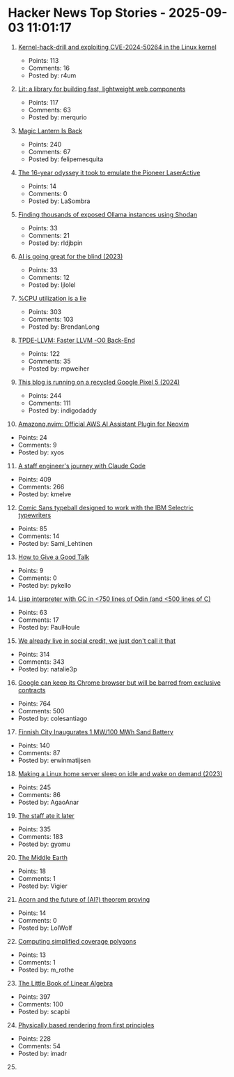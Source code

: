 # Hacker News Top Stories - 2025-09-03 11:01:17

1. [Kernel-hack-drill and exploiting CVE-2024-50264 in the Linux kernel](https://a13xp0p0v.github.io/2025/09/02/kernel-hack-drill-and-CVE-2024-50264.html)
   - Points: 113
   - Comments: 16
   - Posted by: r4um

2. [Lit: a library for building fast, lightweight web components](https://lit.dev)
   - Points: 117
   - Comments: 63
   - Posted by: merqurio

3. [Magic Lantern Is Back](https://www.magiclantern.fm/forum/index.php?topic=27315.0)
   - Points: 240
   - Comments: 67
   - Posted by: felipemesquita

4. [The 16-year odyssey it took to emulate the Pioneer LaserActive](https://www.readonlymemo.com/this-is-the-first-the-16-year-odyssey-of-time-money-wrong-turns-and-frustration-it-took-to-finally-emulate-the-pioneer-laseractive/)
   - Points: 14
   - Comments: 0
   - Posted by: LaSombra

5. [Finding thousands of exposed Ollama instances using Shodan](https://blogs.cisco.com/security/detecting-exposed-llm-servers-shodan-case-study-on-ollama)
   - Points: 33
   - Comments: 21
   - Posted by: rldjbpin

6. [AI is going great for the blind (2023)](https://robertkingett.com/posts/6230/)
   - Points: 33
   - Comments: 12
   - Posted by: ljlolel

7. [%CPU utilization is a lie](https://www.brendanlong.com/cpu-utilization-is-a-lie.html)
   - Points: 303
   - Comments: 103
   - Posted by: BrendanLong

8. [TPDE-LLVM: Faster LLVM -O0 Back-End](https://discourse.llvm.org/t/tpde-llvm-10-20x-faster-llvm-o0-back-end/86664)
   - Points: 122
   - Comments: 35
   - Posted by: mpweiher

9. [This blog is running on a recycled Google Pixel 5 (2024)](https://blog.ctms.me/posts/2024-08-29-running-this-blog-on-a-pixel-5/)
   - Points: 244
   - Comments: 111
   - Posted by: indigodaddy

10. [Amazonq.nvim: Official AWS AI Assistant Plugin for Neovim](https://github.com/awslabs/amazonq.nvim)
   - Points: 24
   - Comments: 9
   - Posted by: xyos

11. [A staff engineer's journey with Claude Code](https://www.sanity.io/blog/first-attempt-will-be-95-garbage)
   - Points: 409
   - Comments: 266
   - Posted by: kmelve

12. [Comic Sans typeball designed to work with the IBM Selectric typewriters](https://www.printables.com/model/441233-comic-sans-typeball-for-the-ibm-selectric-typewrit)
   - Points: 85
   - Comments: 14
   - Posted by: Sami_Lehtinen

13. [How to Give a Good Talk](https://blog.sigplan.org/2025/03/31/how-to-give-a-good-talk/)
   - Points: 9
   - Comments: 0
   - Posted by: pykello

14. [Lisp interpreter with GC in <750 lines of Odin (and <500 lines of C)](https://github.com/krig/LISP)
   - Points: 63
   - Comments: 17
   - Posted by: PaulHoule

15. [We already live in social credit, we just don't call it that](https://www.thenexus.media/your-phone-already-has-social-credit-we-just-lie-about-it/)
   - Points: 314
   - Comments: 343
   - Posted by: natalie3p

16. [Google can keep its Chrome browser but will be barred from exclusive contracts](https://www.cnbc.com/2025/09/02/google-antitrust-search-ruling.html)
   - Points: 764
   - Comments: 500
   - Posted by: colesantiago

17. [Finnish City Inaugurates 1 MW/100 MWh Sand Battery](https://cleantechnica.com/2025/08/30/finnish-city-inaugurates-1-mw-100-mwh-sand-battery/)
   - Points: 140
   - Comments: 87
   - Posted by: erwinmatijsen

18. [Making a Linux home server sleep on idle and wake on demand (2023)](https://dgross.ca/blog/linux-home-server-auto-sleep)
   - Points: 245
   - Comments: 86
   - Posted by: AgaoAnar

19. [The staff ate it later](https://en.wikipedia.org/wiki/The_staff_ate_it_later)
   - Points: 335
   - Comments: 183
   - Posted by: gyomu

20. [The Middle Earth](https://www.historytoday.com/archive/out-margins/real-middle-earth)
   - Points: 18
   - Comments: 1
   - Posted by: Vigier

21. [Acorn and the future of (AI?) theorem proving](https://lmao.bearblog.dev/acorn-ai-proving/)
   - Points: 14
   - Comments: 0
   - Posted by: LolWolf

22. [Computing simplified coverage polygons](https://www.volkerkrause.eu/2025/08/30/simplified-coverage-polygons.html)
   - Points: 13
   - Comments: 1
   - Posted by: m_rothe

23. [The Little Book of Linear Algebra](https://github.com/the-litte-book-of/linear-algebra)
   - Points: 397
   - Comments: 100
   - Posted by: scapbi

24. [Physically based rendering from first principles](https://imadr.me/pbr/)
   - Points: 228
   - Comments: 54
   - Posted by: imadr

25. [<template>: The Content Template element](https://developer.mozilla.org/en-US/docs/Web/HTML/Reference/Elements/template)
   - Points: 201
   - Comments: 65
   - Posted by: palmfacehn

26. [Chicago has the most lead pipes in the nation](https://grist.org/accountability/chicago-lead-pipe-replacement-map-health/)
   - Points: 75
   - Comments: 73
   - Posted by: Brajeshwar

27. [Introduction to Ada: a project-based exploration with rosettas](https://blog.adacore.com/introduction-to-ada-a-project-based-exploration-with-rosettas)
   - Points: 178
   - Comments: 44
   - Posted by: jaypatelani

28. [Static sites enable a good time travel experience](https://hamatti.org/posts/static-sites-enable-a-good-time-travel-experience/)
   - Points: 177
   - Comments: 40
   - Posted by: speckx

29. [Take something you don’t like and try to like it](https://dynomight.net/liking/)
   - Points: 235
   - Comments: 180
   - Posted by: surprisetalk

30. ['World Models,' an old idea in AI, mount a comeback](https://www.quantamagazine.org/world-models-an-old-idea-in-ai-mount-a-comeback-20250902/)
   - Points: 182
   - Comments: 67
   - Posted by: warrenm

